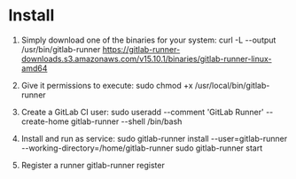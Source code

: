 

# Install
1. Simply download one of the binaries for your system:
curl -L --output /usr/bin/gitlab-runner https://gitlab-runner-downloads.s3.amazonaws.com/v15.10.1/binaries/gitlab-runner-linux-amd64

2. Give it permissions to execute:
sudo chmod +x /usr/local/bin/gitlab-runner

3. Create a GitLab CI user:
sudo useradd --comment 'GitLab Runner' --create-home gitlab-runner --shell /bin/bash
4. Install and run as service:
sudo gitlab-runner install --user=gitlab-runner --working-directory=/home/gitlab-runner
sudo gitlab-runner start
5. Register a runner
gitlab-runner register




